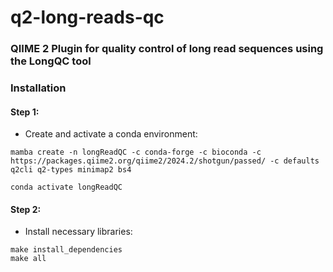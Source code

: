 # q2-long-reads-qc

### QIIME 2 Plugin for quality control of long read sequences using the LongQC tool



### Installation
#### Step 1:
* Create and activate a conda environment:
```shell
mamba create -n longReadQC -c conda-forge -c bioconda -c https://packages.qiime2.org/qiime2/2024.2/shotgun/passed/ -c defaults q2cli q2-types minimap2 bs4

conda activate longReadQC

```

#### Step 2:
* Install necessary libraries:
```shell
make install_dependencies
make all
```

